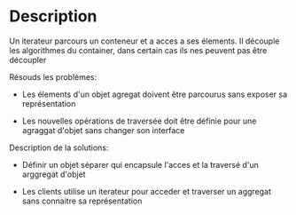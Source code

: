 # Description

Un iterateur parcours un conteneur et a acces a ses élements. Il découple les algorithmes du container, dans certain cas ils nes peuvent pas être découpler

Résouds les problèmes:

- Les élements d'un objet agregat doivent être parcourus sans exposer sa représentation

- Les nouvelles opérations de traversée doit être définie pour une agraggat d'objet sans changer son interface

Description de la solutions:

- Définir un objet séparer qui encapsule l'acces et la traversé d'un arggregat d'objet

- Les clients utilise un iterateur  pour acceder et traverser un aggregat sans connaitre sa représentation